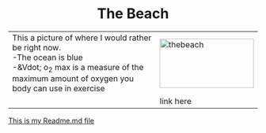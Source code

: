 <!DOCTYPE html>
<html>
<head>
  
<h1 div align="center"> The Beach </h1>

<table>
  <tr>
    <td>This a picture of where I would rather be right now. <div style="colour: blue;">-The ocean is blue</div> -&Vdot; o<sub>2</sub> max is a measure of the maximum amount of oxygen you body can use in exercise </td>
    <td><img src="https://images.pexels.com/photos/457882/pexels-photo-457882.jpeg?cs=srgb&dl=sea-sky-beach-457882.jpg&fm=jpg" alt="thebeach" style="float:right;width:190px;height:100px;"> </td>
  </tr>
  <tr>
    <td></td>
    <td>link here </td>
   </table>
 
 <p><a href="https://github.com/Paulariv/Student-knes381/blob/87a206c217a35cc59ce789c021ef606442abb4bf/readme.md"> 
    This is my Readme.md file</a></p>
    
    
         
        
